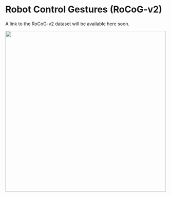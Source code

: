 # Robot Control Gestures (RoCoG-v2)

A link to the RoCoG-v2 dataset will be available here soon.

<img src="https://user-images.githubusercontent.com/72093042/194117338-880d9ff2-4c5a-4731-9742-9cb32744f841.gif" width="500" />
